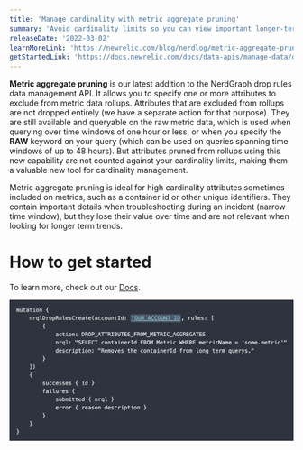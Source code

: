 ```yaml
---
title: 'Manage cardinality with metric aggregate pruning'
summary: 'Avoid cardinality limits so you can view important longer-term trends'
releaseDate: '2022-03-02'
learnMoreLink: 'https://newrelic.com/blog/nerdlog/metric-aggregate-pruning'
getStartedLink: 'https://docs.newrelic.com/docs/data-apis/manage-data/drop-data-using-nerdgraph/#drop-attributes-on-dimensional-metric-rollups'
---
```


**Metric aggregate pruning** is our latest addition to the NerdGraph drop rules data management API. It allows you to specify one or more attributes to exclude from metric data rollups. Attributes that are excluded from rollups are not dropped entirely (we have a separate action for that purpose). They are still available and queryable on the raw metric data, which is used when querying over time windows of one hour or less, or when you specify the **RAW** keyword on your query (which can be used on queries spanning time windows of up to 48 hours). But attributes pruned from rollups using this new capability are not counted against your cardinality limits, making them a valuable new tool for cardinality management.

Metric aggregate pruning is ideal for high cardinality attributes sometimes included on metrics, such as a container id or other unique identifiers. They contain important details when troubleshooting during an incident (narrow time window), but they lose their value over time and are not relevant when looking for longer term trends.

# How to get started
To learn more, check out our [Docs](https://docs.newrelic.com/docs/data-apis/manage-data/drop-data-using-nerdgraph/#drop-attributes-on-dimensional-metric-rollups).

![Screenshot showing GraphQL mutation for drop rules](./images/metric-pruning.webp "Screenshot showing GraphQL mutation for drop rules")
